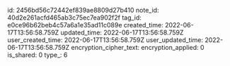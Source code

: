 id: 2456bd56c72442ef839ae8809d27b410
note_id: 40d2e261acfd465ab3c75ec7ea902f2f
tag_id: e0ce96b62beb4c57a6a1e35ad11c089e
created_time: 2022-06-17T13:56:58.759Z
updated_time: 2022-06-17T13:56:58.759Z
user_created_time: 2022-06-17T13:56:58.759Z
user_updated_time: 2022-06-17T13:56:58.759Z
encryption_cipher_text: 
encryption_applied: 0
is_shared: 0
type_: 6